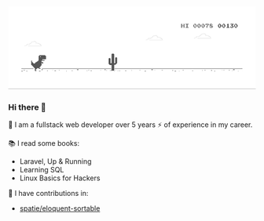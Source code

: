 ![image](dino.gif)
### Hi there 👋
🔭 I am a fullstack web developer over 5 years ⚡ of experience in my career.

📚 I read some books:
   * Laravel, Up & Running
   * Learning SQL
   * Linux Basics for Hackers

👯 I have contributions in:
   * [spatie/eloquent-sortable]([xxxxx](https://github.com/spatie/eloquent-sortable))

<!--
**AbdelrahmanBl/AbdelrahmanBl** is a ✨ _special_ ✨ repository because its `README.md` (this file) appears on your GitHub profile.

Here are some ideas to get you started:

- 🔭 I’m currently working on ...
- 🌱 I’m currently learning ...
- 👯 I’m looking to collaborate on ...
- 🤔 I’m looking for help with ...
- 💬 Ask me about ...
- 📫 How to reach me: ...
- 😄 Pronouns: ...
- ⚡ Fun fact: ...
-->
